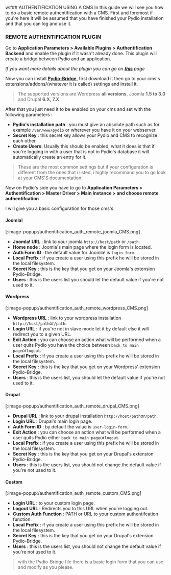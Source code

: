 w### AUTHENTIFICATION USING A CMS
In this guide we will see you how to do a basic remote authentification with a CMS.
First and foremost if you're here it will be assumed that you have finished your Pydio installation and that you can log and use it.

### REMOTE AUTHENTIFICATION PLUGIN

Go to **Application Parameters > Available Plugins > Authentification Backend** and enable the plugin if it wasn't already done.
This plugin will create a bridge between Pydio and an application.

*If you want more details about the plugin you can go on **[this](https://pydio.com/fr/docs/references/plugins/auth/remote)** page*

Now you can install **[Pydio-Bridge](https://pydio.com/en/get-pydio/downloads/cms-bridges)**, first download it then go to your cms's extensions/addons/(whatever it is called) settings and install it.
> The supported versions are Wordpress **all versions**, Joomla **1.5 to 3.0** and Drupal **6.X, 7.X**

After that you just need it to be enabled on your cms and set with the following parameters :
+ **Pydio's installation path** : you must give an absolute path such as for example
 `/var/www/pydio` or wherever you have it on your webserver.
+ **Secret Key** : this secret key allows your Pydio and CMS to recognize each other.
+ **Create Users**: Usually this should be enabled, what it does is that if you're logging in with a user that is not in Pydio's database it will automatically create an entry for it.


>These are the most common settings but if your configuration is different from the ones that i listed, i highly recommand you to go look at your CMS'S documentation.

Now on Pydio's side you have to go to **Application Parameters > Authentification > Master Driver > Main Instance > and choose remote authentifcation**

I will give you a basic configuration for those cms's.

#### Joomla!
[:image-popup:/authentification_auth_remote_joomla_CMS.png]

+ **Joomla! URL** : link to your joomla `http://host/path` or `/path`.
+ **Home node** : Joomla's main page where the login form is located.
+ **Auth Form ID** : the default value for Joomla! is `login-form`.
+ **Local Prefix** : if you create a user using this prefix he will be stored in the local filesystem.
+ **Secret Key** : this is the key that you get on your Joomla's extension Pydio-Bridge. 
+ **Users** : this is the users list you should let the default value if you're not used to it.


#### Wordpress
[:image-popup:/authentification_auth_remote_wordpress_CMS.png]

+ **Wordpress URL** : link to your wordpress installation `http://host/path`or`/path`.
+ **Login URL** : if you're not in slave mode let it by default else it will redirect you to a given URL.
+ **Exit Action** : you can choose an action what will be performed when a user quits Pydio
you have the choice between `back to main page`or`logout`.
+ **Local Prefix** : if you create a user using this prefix he will be stored in the local filesystem.
+ **Secret Key** : this is the key that you get on your Wordpress' extension Pydio-Bridge.
+ **Users** : this is the users list, you should let the default value if you're not used to it. 

#### Drupal
[:image-popup:/authentification_auth_remote_drupal_CMS.png]

+ **Drupal URL** : link to your drupal installation `http://host/path`or`/path`.
+ **Login URL** : Drupal's main login page.
+ **Auth Form ID** : by default the value is `user-login-form`.
+ **Exit Action** : you can choose an action what will be performed when a user quits Pydio either `back to main page`or`logout`.
+ **Local Prefix** : if you create a user using this prefix he will be stored in the local filesystem.
+ **Secret Key** : this is the key that you get on your Drupal's extension Pydio-Bridge.
+ **Users** : this is the users list, you should not change the default value if you're not used to it. 

#### Custom
[:image-popup:/authentification_auth_remote_custom_CMS.png]

+ **Login URL** : to your custom login page.
+ **Logout URL** : Redirects you to this URL when you're logging out.
+ **Custom Auth Function** : PATH or URL to your custom authentifcation function.
+ **Local Prefix** : if you create a user using this prefix he will be stored in the local filesystem.
+ **Secret Key** : this is the key that you get on your Drupal's extension Pydio-Bridge.
+ **Users** : this is the users list, you should not change the default value if you're not used to it. 
> with the Pydio-Bridge file there is a basic login form that you can use and modify as you please.


